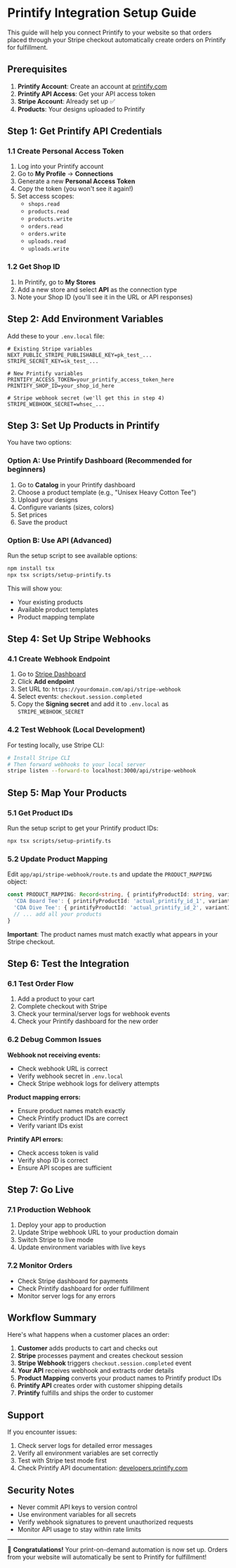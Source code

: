 # Printify Integration Setup Guide

This guide will help you connect Printify to your website so that orders placed through your Stripe checkout automatically create orders on Printify for fulfillment.

## Prerequisites

1. **Printify Account**: Create an account at [printify.com](https://printify.com)
2. **Printify API Access**: Get your API access token
3. **Stripe Account**: Already set up ✅
4. **Products**: Your designs uploaded to Printify

## Step 1: Get Printify API Credentials

### 1.1 Create Personal Access Token

1. Log into your Printify account
2. Go to **My Profile** → **Connections**
3. Generate a new **Personal Access Token**
4. Copy the token (you won't see it again!)
5. Set access scopes:
   - `shops.read`
   - `products.read`
   - `products.write`
   - `orders.read`
   - `orders.write`
   - `uploads.read`
   - `uploads.write`

### 1.2 Get Shop ID

1. In Printify, go to **My Stores**
2. Add a new store and select **API** as the connection type
3. Note your Shop ID (you'll see it in the URL or API responses)

## Step 2: Add Environment Variables

Add these to your `.env.local` file:

```env
# Existing Stripe variables
NEXT_PUBLIC_STRIPE_PUBLISHABLE_KEY=pk_test_...
STRIPE_SECRET_KEY=sk_test_...

# New Printify variables
PRINTIFY_ACCESS_TOKEN=your_printify_access_token_here
PRINTIFY_SHOP_ID=your_shop_id_here

# Stripe webhook secret (we'll get this in step 4)
STRIPE_WEBHOOK_SECRET=whsec_...
```

## Step 3: Set Up Products in Printify

You have two options:

### Option A: Use Printify Dashboard (Recommended for beginners)

1. Go to **Catalog** in your Printify dashboard
2. Choose a product template (e.g., "Unisex Heavy Cotton Tee")
3. Upload your designs
4. Configure variants (sizes, colors)
5. Set prices
6. Save the product

### Option B: Use API (Advanced)

Run the setup script to see available options:

```bash
npm install tsx
npx tsx scripts/setup-printify.ts
```

This will show you:
- Your existing products
- Available product templates
- Product mapping template

## Step 4: Set Up Stripe Webhooks

### 4.1 Create Webhook Endpoint

1. Go to [Stripe Dashboard](https://dashboard.stripe.com/test/webhooks)
2. Click **Add endpoint**
3. Set URL to: `https://yourdomain.com/api/stripe-webhook`
4. Select events: `checkout.session.completed`
5. Copy the **Signing secret** and add it to `.env.local` as `STRIPE_WEBHOOK_SECRET`

### 4.2 Test Webhook (Local Development)

For testing locally, use Stripe CLI:

```bash
# Install Stripe CLI
# Then forward webhooks to your local server
stripe listen --forward-to localhost:3000/api/stripe-webhook
```

## Step 5: Map Your Products

### 5.1 Get Product IDs

Run the setup script to get your Printify product IDs:

```bash
npx tsx scripts/setup-printify.ts
```

### 5.2 Update Product Mapping

Edit `app/api/stripe-webhook/route.ts` and update the `PRODUCT_MAPPING` object:

```typescript
const PRODUCT_MAPPING: Record<string, { printifyProductId: string, variantId: number }> = {
  'CDA Board Tee': { printifyProductId: 'actual_printify_id_1', variantId: 12345 },
  'CDA Dive Tee': { printifyProductId: 'actual_printify_id_2', variantId: 12346 },
  // ... add all your products
}
```

**Important**: The product names must match exactly what appears in your Stripe checkout.

## Step 6: Test the Integration

### 6.1 Test Order Flow

1. Add a product to your cart
2. Complete checkout with Stripe
3. Check your terminal/server logs for webhook events
4. Check your Printify dashboard for the new order

### 6.2 Debug Common Issues

**Webhook not receiving events:**
- Check webhook URL is correct
- Verify webhook secret in `.env.local`
- Check Stripe webhook logs for delivery attempts

**Product mapping errors:**
- Ensure product names match exactly
- Check Printify product IDs are correct
- Verify variant IDs exist

**Printify API errors:**
- Check access token is valid
- Verify shop ID is correct
- Ensure API scopes are sufficient

## Step 7: Go Live

### 7.1 Production Webhook

1. Deploy your app to production
2. Update Stripe webhook URL to your production domain
3. Switch Stripe to live mode
4. Update environment variables with live keys

### 7.2 Monitor Orders

- Check Stripe dashboard for payments
- Check Printify dashboard for order fulfillment
- Monitor server logs for any errors

## Workflow Summary

Here's what happens when a customer places an order:

1. **Customer** adds products to cart and checks out
2. **Stripe** processes payment and creates checkout session
3. **Stripe Webhook** triggers `checkout.session.completed` event
4. **Your API** receives webhook and extracts order details
5. **Product Mapping** converts your product names to Printify product IDs
6. **Printify API** creates order with customer shipping details
7. **Printify** fulfills and ships the order to customer

## Support

If you encounter issues:

1. Check server logs for detailed error messages
2. Verify all environment variables are set correctly
3. Test with Stripe test mode first
4. Check Printify API documentation: [developers.printify.com](https://developers.printify.com)

## Security Notes

- Never commit API keys to version control
- Use environment variables for all secrets
- Verify webhook signatures to prevent unauthorized requests
- Monitor API usage to stay within rate limits

---

🎉 **Congratulations!** Your print-on-demand automation is now set up. Orders from your website will automatically be sent to Printify for fulfillment! 